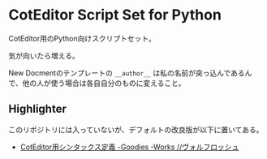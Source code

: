 
CotEditor Script Set for Python
===============================

CotEditor用のPython向けスクリプトセット。

気が向いたら増える。

New Docmentのテンプレートの `__author__` は私の名前が突っ込んであるんで、他の人が使う場合は各自自分のものに変えること。


Highlighter
------------
このリポジトリには入っていないが、デフォルトの改良版が以下に置いてある。

- [CotEditor用シンタックス定義 -Goodies -Works //ヴォルフロッシュ](http://wolfrosch.com/works/goodies/coteditor_syntax)
